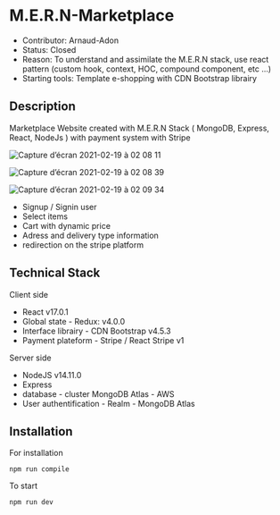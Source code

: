 # M.E.R.N-Marketplace

- Contributor: Arnaud-Adon
- Status: Closed
- Reason: To understand and assimilate the M.E.R.N stack, use react pattern (custom hook, context, HOC, compound component, etc ...)
- Starting tools: Template e-shopping with CDN Bootstrap librairy

## Description

Marketplace Website created with M.E.R.N Stack ( MongoDB, Express, React, NodeJs ) with payment system with Stripe

![Capture d’écran 2021-02-19 à 02 08 11](https://user-images.githubusercontent.com/17828383/111477738-b7b16100-872f-11eb-8410-1b5e584b7a89.png)

![Capture d’écran 2021-02-19 à 02 08 39](https://user-images.githubusercontent.com/17828383/111477922-ddd70100-872f-11eb-8513-a4eb727a0193.png)

![Capture d’écran 2021-02-19 à 02 09 34](https://user-images.githubusercontent.com/17828383/111477970-ecbdb380-872f-11eb-92d7-6935f936e9bb.png)

- Signup / Signin user
- Select items
- Cart with dynamic price
- Adress and delivery type information
- redirection on the stripe platform

## Technical Stack

Client side

- React v17.0.1
- Global state - Redux: v4.0.0 
- Interface librairy - CDN Bootstrap v4.5.3 
- Payment plateform - Stripe / React Stripe v1

Server side
- NodeJS v14.11.0 
- Express  
- database -  cluster MongoDB Atlas - AWS 
- User authentification - Realm - MongoDB Atlas

## Installation

For installation

```
npm run compile
```

To start

```
npm run dev
```
